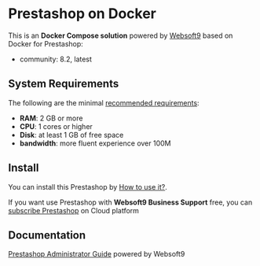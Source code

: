 # Prestashop on Docker  

This is an **Docker Compose solution** powered by [Websoft9](https://www.websoft9.com) based on Docker for Prestashop:


 - community:  8.2, latest


## System Requirements

The following are the minimal [recommended requirements](https://www.prestashop.org/docs/user_guide/en/install-requirements.html):

* **RAM**: 2 GB or more
* **CPU**: 1 cores or higher
* **Disk**: at least 1 GB of free space
* **bandwidth**: more fluent experience over 100M  

## Install

You can install this Prestashop by [How to use it?](https://github.com/Websoft9/docker-library#how-to-use-it).   

If you want use Prestashop with **Websoft9 Business Support** free, you can [subscribe Prestashop](https://www.websoft9.com/apps) on Cloud platform

## Documentation

[Prestashop Administrator Guide](https://support.websoft9.com/docs/prestashop) powered by Websoft9